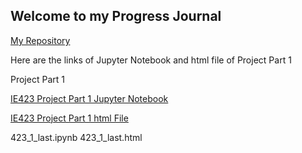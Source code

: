 ## Welcome to my Progress Journal

[My Repository](https://github.com/BU-IE-423/fall-23-ardaaturan)

Here are the links of Jupyter Notebook and html file of Project Part 1

Project Part 1

[IE423 Project Part 1 Jupyter Notebook](https://github.com/BU-IE-423/fall-23-ardaaturan/blob/main/423_1_last.ipynb)

[IE423 Project Part 1 html File](423_1_last.html)


423_1_last.ipynb
423_1_last.html
